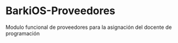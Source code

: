# BarkiOS-Proveedores
Modulo funcional de proveedores para la asignación del docente de programación
